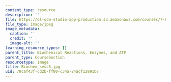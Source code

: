 ```yaml
---
content_type: resource
description: ''
file: https://ol-ocw-studio-app-production.s3.amazonaws.com/courses/7-01sc-fundamentals-of-biology-fall-2011/70caf43fcd2bff00c34a24acf12891b7_Biochem_sess5.jpg
file_type: image/jpeg
image_metadata:
  caption: ''
  credit: ''
  image-alt: ''
learning_resource_types: []
parent_title: Biochemical Reactions, Enzymes, and ATP
parent_type: CourseSection
resourcetype: Image
title: Biochem_sess5.jpg
uid: 70caf43f-cd2b-ff00-c34a-24acf12891b7
---
```

